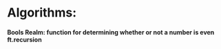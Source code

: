 # Algorithms:
#### Bools Realm: function for determining whether or not a number is even ft.recursion
